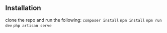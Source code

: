 ## Installation
clone the repo and run the following:
`composer install`
`npm install`
`npm run dev`
`php artisan serve`


